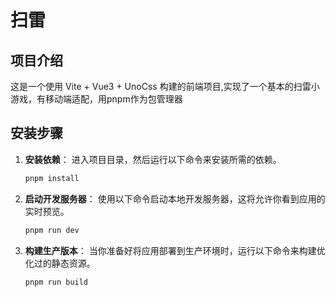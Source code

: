 # 扫雷

## 项目介绍

这是一个使用 Vite + Vue3 + UnoCss 构建的前端项目,实现了一个基本的扫雷小游戏，有移动端适配，用pnpm作为包管理器

## 安装步骤

1. **安装依赖**：
   进入项目目录，然后运行以下命令来安装所需的依赖。
    ```bash
    pnpm install
    ```

2. **启动开发服务器**：
   使用以下命令启动本地开发服务器，这将允许你看到应用的实时预览。
    ```bash
    pnpm run dev
    ```

3. **构建生产版本**：
   当你准备好将应用部署到生产环境时，运行以下命令来构建优化过的静态资源。
    ```bash
    pnpm run build
    ```
